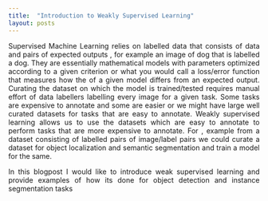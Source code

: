 ```yaml
---
title:  "Introduction to Weakly Supervised Learning"
layout: posts
---
```


<p style="text-align:justify">Supervised Machine Learning relies on labelled data that consists of data and pairs of expected outputs , for example an image of dog that is labelled a dog.
They are essentially mathematical models with parameters optimized according to a given criterion or what you would call a loss/error function 
that measures how the of a given model differs from an expected output. Curating the dataset on which the model is trained/tested requires manual effort of
data labellers labelling every image for a given task. Some tasks are expensive to annotate and some are easier or we might have large well curated datasets for tasks that are easy to
annotate. Weakly supervised learning allows us to use the datasets which are easy to annotate to perform tasks that are more expensive to annotate. 
For , example from a dataset consisting of labelled pairs of image/label pairs we could curate a dataset for object localization and semantic segmentation and train a model for the same.</p> 

<p style="text-align:justify">In this blogpost I would like to introduce weak supervised learning and provide examples of how its done for object detection and instance segmentation tasks</p>
